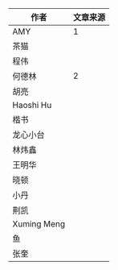 |作者             |文章来源     	|
|----             |---          |
|AMY           |   1     |
|茶猫           |        |
|程伟           |        |
|何德林         |  2      |
|胡亮           |         |
|Haoshi Hu     |          |
|楷书           |          |
|龙心小台       |          |
|林炜鑫         |        |
|王明华         |        |
|晓顿           |        |
|小丹           |          |
|荆凯           |         |
|Xuming Meng   |        |
|鱼            |        |
|张奎          |        |